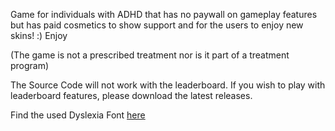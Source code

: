 Game for individuals with ADHD that has no paywall on gameplay features but has paid cosmetics to show support and for the users to enjoy new skins! :) Enjoy


(The game is not a prescribed treatment nor is it part of a treatment program)

The Source Code will not work with the leaderboard. If you wish to play with leaderboard features, please download the latest releases.

Find the used Dyslexia Font [here](https://antijingoist.itch.io/opendyslexic?download)
